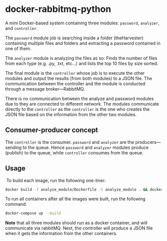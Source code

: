 # docker-rabbitmq-python

A mini Docker-based system containing three modules: `password`, `analyzer`, and `controller`.

The `password` module job is searching inside a folder (theHarvester) containing multiple files and folders and extracting a password contained in one of them.

The `analyzer` module is analyzing the files as so:
Finds the number of files from each type (e.g. .py, .txt, etc...) and lists the top 10 files by size sorted.

The final module is the `controller` whose job is to execute the other modules and output the results (from both modules) to a JSON file.
The communication between the controller and the module is conducted through a message broker—RabbitMQ.

There is no communication between the analyze and password modules due to they are connected to different network. The modules communicate directly to the `controller` as the `controller` is the one who creates the JSON file based on the information from the other two modules.

## Consumer-producer concept

The `controller` is the consumer. `password` and `analyzer` are the producers—sending to the queue. Hence `password` and `analyzer` modules produce (publish) to the queue, while `controller` consumes from the queue.

## Usage

 To build each image, run the following one-liner:

```bash
docker build -f analyze_module/Dockerfile -t analyze_module . && docker build -f password_module/Dockerfile -t password_module . && docker build -f controller_module/Dockerfile -t controller_module .
```

To run all containers after all the images were built, run the following command:

```bash
docker-compose up --build
```

**Note** that all three modules should run as a docker container, and will communicate via rabbitMQ. Next, the controller will produce a JSON file when it gets the information from the other containers.

